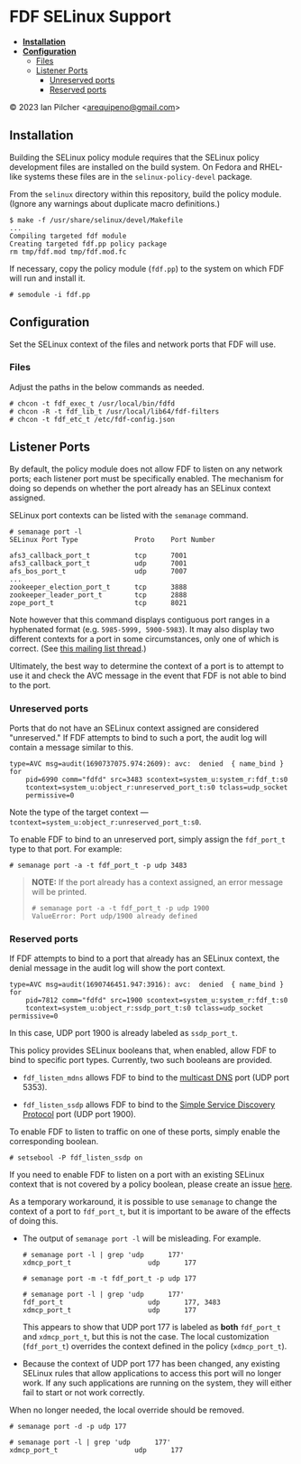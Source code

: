 # FDF SELinux Support

* [**Installation**](#installation)
* [**Configuration**](#configuration)
  * [Files](#files)
  * [Listener Ports](#listener-ports)
    * [Unreserved ports](#unreserved-ports)
    * [Reserved ports](#reserved-ports)

&copy; 2023 Ian Pilcher <<arequipeno@gmail.com>>

## Installation

Building the SELinux policy module requires that the SELinux policy development
files are installed on the build system.  On Fedora and RHEL-like systems these
files are in the `selinux-policy-devel` package.

From the `selinux` directory within this repository, build the policy module.
(Ignore any warnings about duplicate macro definitions.)

```
$ make -f /usr/share/selinux/devel/Makefile
...
Compiling targeted fdf module
Creating targeted fdf.pp policy package
rm tmp/fdf.mod tmp/fdf.mod.fc
```

If necessary, copy the policy module (`fdf.pp`) to the system on which FDF will
run and install it.

```
# semodule -i fdf.pp
```

## Configuration

Set the SELinux context of the files and network ports that FDF will use.

### Files

Adjust the paths in the below commands as needed.

```
# chcon -t fdf_exec_t /usr/local/bin/fdfd
# chcon -R -t fdf_lib_t /usr/local/lib64/fdf-filters
# chcon -t fdf_etc_t /etc/fdf-config.json
```

## Listener Ports

By default, the policy module does not allow FDF to listen on any network ports;
each listener port must be specifically enabled.  The mechanism for doing so
depends on whether the port already has an SELinux context assigned.

SELinux port contexts can be listed with the `semanage` command.

```
# semanage port -l
SELinux Port Type              Proto    Port Number

afs3_callback_port_t           tcp      7001
afs3_callback_port_t           udp      7001
afs_bos_port_t                 udp      7007
...
zookeeper_election_port_t      tcp      3888
zookeeper_leader_port_t        tcp      2888
zope_port_t                    tcp      8021
```

Note however that this command displays contiguous port ranges in a hyphenated
format (e.g. `5985-5999, 5900-5983`).  It may also display two different
contexts for a port in some circumstances, only one of which is correct.  (See
[this mailing list thread](https://lore.kernel.org/selinux/CAEjxPJ7mu39hGzNx8HN0HAm_h1KpGcrryQW5qHiOYEhf76p-OQ@mail.gmail.com/T/#m6002d98166286334731ac4d3c9c2d9b65e66fad8).)

Ultimately, the best way to determine the context of a port is to attempt to
use it and check the AVC message in the event that FDF is not able to bind
to the port.

### Unreserved ports

Ports that do not have an SELinux context assigned are considered "unreserved."
If FDF attempts to bind to such a port, the audit log will contain a message
similar to this.

```
type=AVC msg=audit(1690737075.974:2609): avc:  denied  { name_bind } for
	pid=6990 comm="fdfd" src=3483 scontext=system_u:system_r:fdf_t:s0
	tcontext=system_u:object_r:unreserved_port_t:s0 tclass=udp_socket
	permissive=0
```

Note the type of the target context &mdash;
`tcontext=system_u:object_r:unreserved_port_t:s0`.

To enable FDF to bind to an unreserved port, simply assign the `fdf_port_t` type
to that port.  For example:

```
# semanage port -a -t fdf_port_t -p udp 3483
```

> **NOTE:** If the port already has a context assigned, an error message will be
> printed.
>
> ```
> # semanage port -a -t fdf_port_t -p udp 1900
> ValueError: Port udp/1900 already defined
> ```

### Reserved ports

If FDF attempts to bind to a port that already has an SELinux context, the
denial message in the audit log will show the port context.

```
type=AVC msg=audit(1690746451.947:3916): avc:  denied  { name_bind } for
	pid=7812 comm="fdfd" src=1900 scontext=system_u:system_r:fdf_t:s0
	tcontext=system_u:object_r:ssdp_port_t:s0 tclass=udp_socket permissive=0
```

In this case, UDP port 1900 is already labeled as `ssdp_port_t`.

This policy provides SELinux booleans that, when enabled, allow FDF to bind to
specific port types.  Currently, two such booleans are provided.

* `fdf_listen_mdns` allows FDF to bind to the
  [multicast DNS](https://en.wikipedia.org/wiki/Multicast_DNS) port (UDP port
  5353).

* `fdf_listen_ssdp` allows FDF to bind to the
  [Simple Service Discovery Protocol](https://en.wikipedia.org/wiki/Simple_Service_Discovery_Protocol)
  port (UDP port 1900).

To enable FDF to listen to traffic on one of these ports, simply enable the
corresponding boolean.

```
# setsebool -P fdf_listen_ssdp on
```

If you need to enable FDF to listen on a port with an existing SELinux context
that is not covered by a policy boolean, please create an issue
[here](https://github.com/ipilcher/fdf/issues).

As a temporary workaround, it is possible to use `semanage` to change the
context of a port to `fdf_port_t`, but it is important to be aware of the
effects of doing this.

* The output of `semanage port -l` will be misleading.  For example.

  ```
  # semanage port -l | grep 'udp      177'
  xdmcp_port_t                   udp      177

  # semanage port -m -t fdf_port_t -p udp 177

  # semanage port -l | grep 'udp      177'
  fdf_port_t                     udp      177, 3483
  xdmcp_port_t                   udp      177
  ```

  This appears to show that UDP port 177 is labeled as **both** `fdf_port_t` and
  `xdmcp_port_t`, but this is not the case.  The local customization
  (`fdf_port_t`) overrides the context defined in the policy (`xdmcp_port_t`).

* Because the context of UDP port 177 has been changed, any existing SELinux
  rules that allow applications to access this port will no longer work.  If any
  such applications are running on the system, they will either fail to start or
  not work correctly.

When no longer needed, the local override should be removed.

```
# semanage port -d -p udp 177

# semanage port -l | grep 'udp      177'
xdmcp_port_t                   udp      177
```
